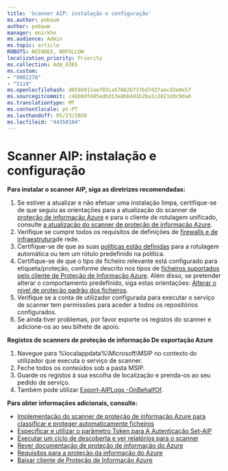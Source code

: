 ```yaml
---
title: 'Scanner AIP: instalação e configuração'
ms.author: pebaum
author: pebaum
manager: mnirkhe
ms.audience: Admin
ms.topic: article
ROBOTS: NOINDEX, NOFOLLOW
localization_priority: Priority
ms.collection: Adm_O365
ms.custom:
- "9002278"
- "5119"
ms.openlocfilehash: d059d411aef03ca57662b71fbd7d27aecd3e0e57
ms.sourcegitcommit: c46b8df485edbd13e8bb4d1b2ba1c2821ddc9da0
ms.translationtype: MT
ms.contentlocale: pt-PT
ms.lasthandoff: 05/23/2020
ms.locfileid: "44358104"
---
```

# <a name="aip-scanner-installation-and-configuration"></a>Scanner AIP: instalação e configuração

**Para instalar o scanner AIP, siga as diretrizes recomendadas:**

1. Se estiver a atualizar e não efetuar uma instalação limpa, certifique-se de que seguiu as orientações para a atualização do scanner de [proteção de informação Azure](https://docs.microsoft.com/azure/information-protection/rms-client/client-admin-guide#upgrading-the-azure-information-protection-scanner) e para o cliente de rotulagem unificado, consulte [a atualização do scanner de proteção de informação Azure](https://docs.microsoft.com/azure/information-protection/rms-client/clientv2-admin-guide#upgrading-the-azure-information-protection-scanner).
2. Verifique se cumpre todos os requisitos de definições de [firewalls e de infraestrutura](https://docs.microsoft.com/azure/information-protection/requirements#firewalls-and-network-infrastructure)de rede.
3. Certifique-se de que as suas [políticas estão definidas](https://docs.microsoft.com/azure/information-protection/configure-policy) para a rotulagem automática ou tem um rótulo predefinido na política.
4. Certifique-se de que o tipo de ficheiro relevante está configurado para etiqueta/proteção, conforme descrito nos tipos de [ficheiros suportados pelo cliente de Proteção de Informação Azure](https://docs.microsoft.com/azure/information-protection/rms-client/client-admin-guide-file-types#supported-file-types-for-classification-and-protection). Além disso, se pretender alterar o comportamento predefinido, siga estas orientações: [Alterar o nível de proteção padrão dos ficheiros](https://docs.microsoft.com/azure/information-protection/rms-client/client-admin-guide-file-types#changing-the-default-protection-level-of-files).
5. Verifique se a conta de utilizador configurada para executar o serviço de scanner tem permissões para aceder a todos os repositórios configurados.
6. Se ainda tiver problemas, por favor exporte os registos do scanner e adicione-os ao seu bilhete de apoio.

**Registos de scanners de proteção de informação De exportação Azure**

1. Navegue para %localappdata%\Microsoft\MSIP no contexto do utilizador que executa o serviço de scanner.
2. Feche todos os conteúdos sob a pasta MSIP.
3. Guarde os registos à sua escolha de localização e prenda-os ao seu pedido de serviço.
4. Também pode utilizar [Export-AIPLogs -OnBehalfOf](https://docs.microsoft.com/powershell/module/azureinformationprotection/export-aiplogs?view=azureipps).

**Para obter informações adicionais, consulte:**
- [Implementação do scanner de proteção de informação Azure para classificar e proteger automaticamente ficheiros](https://docs.microsoft.com/azure/information-protection/deploy-aip-scanner)
- [Especificar e utilizar o parâmetro Token para A Autenticação Set-AIP](https://docs.microsoft.com/azure/information-protection/rms-client/client-admin-guide-powershell#specify-and-use-the-token-parameter-for-set-aipauthentication)
- [Executar um ciclo de descoberta e ver relatórios para o scanner](https://docs.microsoft.com/azure/information-protection/deploy-aip-scanner#run-a-discovery-cycle-and-view-reports-for-the-scanner)
- [Rever documentação de proteção de informação do Azure](https://docs.microsoft.com/azure/information-protection/what-is-information-protection)
- [Requisitos para a proteção da informação do Azure](https://docs.microsoft.com/azure/information-protection/get-started/requirements)
- [Baixar cliente de Proteção de Informação Azure](https://www.microsoft.com/download/details.aspx?id=53018)
